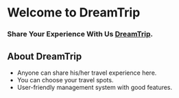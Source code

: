 # Welcome to DreamTrip 

### Share Your Experience With Us [DreamTrip](https://dream-trip-bbed1.web.app/).

## About DreamTrip

* Anyone can share his/her travel experience here.
* You can choose your travel spots.
* User-friendly management system with good features.
